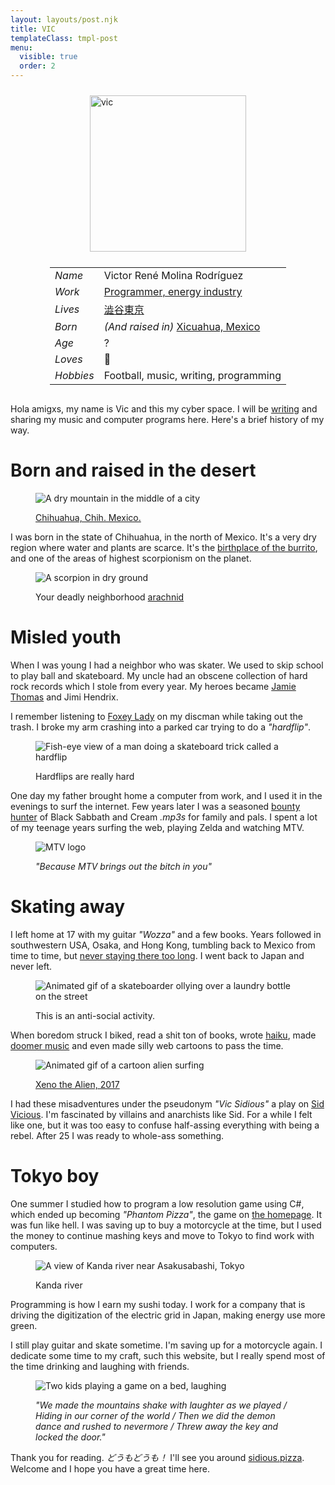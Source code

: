 ```yaml
---
layout: layouts/post.njk
title: VIC
templateClass: tmpl-post
menu:
  visible: true
  order: 2
---
```


<style>
.info {
  display: flex;
  align-items: center;
  justify-content: center;
  flex-direction: row;
  flex-wrap: wrap;
}

.vic-profile-pic {
  margin: 1vw;
}
</style>

<script type="text/javascript" async>
document.addEventListener("DOMContentLoaded", () => {
  const ageElement = document.getElementById("age_µs");
  const MS_TO_µs_FACTOR = 1000;
  const UNIX_TIME_START_YEAR = 1970;
  const unixZero = new Date(+0); 
  const vicsBirthday = new Date("September 24, 1991");
  setInterval(() => {
    const unixNow = new Date(); 
    const vicsAgeDate = new Date(unixNow.getTime() - vicsBirthday.getTime());
    const vicsAgeMs = vicsAgeDate.getTime();
    const vicsAgeµs = vicsAgeMs * MS_TO_µs_FACTOR;
    const vicsAgeFemto = vicsAgeMs * MS_TO_µs_FACTOR;
    ageElement.innerHTML = `${vicsAgeµs}<sub><em>µs</em></sub> <em>(${Math.abs(vicsAgeDate.getUTCFullYear() - UNIX_TIME_START_YEAR)})</em>`
  });
});
</script>

<div class="info">
  <picture class="vic-profile-pic">
    <img alt="vic" width=250 src="/@/vic.png"/>
  </picture>

  <article>

|           |                                                                             |
| --------- | --------------------------------------------------------------------------- |
| _Name_    | <div class="ypewriter">Victor René Molina Rodríguez</div>                   |
| _Work_    | [Programmer, energy industry](https://github.com/sidiousvic)                |
| _Lives_   | [澁谷東京](https://goo.gl/maps/1YfuGi5HYgRpBjN7A)                           |
| _Born_    | _(And raised in)_ [Xicuahua, Mexico](https://goo.gl/maps/Ja9LxnZ6kosdRa586) |
| _Age_     | <span id="age_µs">?</span>                                                  |
| _Loves_   | 🍕                                                                          |
| _Hobbies_ | Football, music, writing, programming                                       |

  </article>
</div>

Hola amigxs, my name is Vic and this my cyber space. I will be [writing](/weblog) and sharing my music and computer programs here. Here's a brief history of my way.

# Born and raised in the desert

<figure>
  <picture>

![A dry mountain in the middle of a city](/@/chihuahua.jpeg)

  </picture>
  <figcaption>

[Chihuahua, Chih. Mexico.](https://en.wikipedia.org/wiki/Chihuahua_City)

  </figcaption>
</figure>

I was born in the state of Chihuahua, in the north of Mexico. It's a very dry region where water and plants are scarce. It's the [birthplace of the burrito](https://en.wikipedia.org/wiki/Burrito#:~:text=Burritos%20are%20a%20traditional%20food%20of%20Ciudad%20Ju%C3%A1rez%2C%20a%20city%20bordering%20El%20Paso%2C%20Texas%2C%20in%20the%20northern%20Mexican%20state%20of%20Chihuahua%2C%20where%20people%20buy%20them%20at%20restaurants%20and%20roadside%20stands.%20Northern%20Mexican%20border%20towns%20like%20Villa%20Ahumada%20have%20an%20established%20reputation%20for%20serving%20burritos.), and one of the areas of highest scorpionism on the planet.

<figure>
  <picture>

![A scorpion in dry ground](/@/scorpionism.png)

  </picture>
  <figcaption>

Your deadly neighborhood [arachnid](https://en.wikipedia.org/wiki/Scorpion#:~:text=Scorpions%20are%20xerocoles%2C%20meaning%20they%20primarily%20live%20in%20deserts%2C)

  </figcaption>
</figure>

# Misled youth

When I was young I had a neighbor who was skater. We used to skip school to play ball and skateboard. My uncle had an obscene collection of hard rock records which I stole from every year. My heroes became [Jamie Thomas](https://www.youtube.com/watch?v=452Oxqm4E3Y) and Jimi Hendrix.

I remember listening to [Foxey Lady](https://www.youtube.com/watch?v=_PVjcIO4MT4) on my discman while taking out the trash. I broke my arm crashing into a parked car trying to do a _"hardflip"_.

<figure>
  <picture>

![Fish-eye view of a man doing a skateboard trick called a hardflip](/@/hardflip.gif)

  </picture>
  <figcaption>

Hardflips are really hard

  </figcaption>
</figure>

One day my father brought home a computer from work, and I used it in the evenings to surf the internet. Few years later I was a seasoned [bounty hunter](https://en.wikipedia.org/wiki/Music_piracy) of Black Sabbath and Cream _.mp3s_ for family and pals. I spent a lot of my teenage years surfing the web, playing Zelda and watching MTV.

<figure>
  <picture>
  
![MTV logo](/@/mtvlogo.gif)

  </picture>
  <figcaption>
    <em>"Because MTV brings out the bitch in you"</em>
  </figcaption>
</figure>

# Skating away

I left home at 17 with my guitar _"Wozza"_ and a few books. Years followed in southwestern USA, Osaka, and Hong Kong, tumbling back to Mexico from time to time, but [never staying there too long](https://en.wikipedia.org/wiki/Timeline_of_the_Mexican_drug_war). I went back to Japan and never left.

<figure>
  <picture>

![Animated gif of a skateboarder ollying over a laundry bottle on the street](/@/skating-tokyo.gif)

  </picture>
  <figcaption>
  This is an anti-social activity.
  </figcaption>
</figure>

When boredom struck I biked, read a shit ton of books, wrote [haiku](/tags/haiku), made [doomer music](https://open.spotify.com/intl-ja/track/4YinnI3uql8ax8EZyqyIjl?si=c25ebef66fa546bc) and even made silly web cartoons to pass the time.

<figure>
  <picture>

![Animated gif of a cartoon alien surfing](/@/surfing-with-the-alien.gif)

  </picture>
  <figcaption>

[Xeno the Alien, 2017](https://www.youtube.com/watch?v=cu3iGtqeYD4)

  </figcaption>
</figure>

I had these misadventures under the pseudonym _"Vic Sidious"_ a play on [Sid Vicious](https://www.youtube.com/watch?v=rDyb_alTkMQ). I'm fascinated by villains and anarchists like Sid. For a while I felt like one, but it was too easy to confuse half-assing everything with being a rebel. After 25 I was ready to whole-ass something.

# Tokyo boy

One summer I studied how to program a low resolution game using C#, which ended up becoming _"Phantom Pizza"_, the game on [the homepage](/). It was fun like hell. I was saving up to buy a motorcycle at the time, but I used the money to continue mashing keys and move to Tokyo to find work with computers.

<figure>
  <picture>

![A view of Kanda river near Asakusabashi, Tokyo](/@/tokyo.gif)

  </picture>
  <figcaption>
    Kanda river 
  </figcaption>
</figure>

Programming is how I earn my sushi today. I work for a company that is driving the digitization of the electric grid in Japan, making energy use more green.

I still play guitar and skate sometime. I'm saving up for a motorcycle again. I dedicate some time to my craft, such this website, but I really spend most of the time drinking and laughing with friends.

<figure>
  <picture>

![Two kids playing a game on a bed, laughing](/@/ichigo.jpg)

  </picture>
  <figcaption>
  
<span style="font-style: italic;">"We made the mountains shake with laughter as we played <em>/</em> Hiding in our corner of the world <em>/</em> Then we did the demon dance and rushed to nevermore <em>/</em> Threw away the key and locked the door."</style>
  </figcaption>
</figure>

Thank you for reading. _どうもどうも！_ I'll see you around [sidious.pizza](/). Welcome and I hope you have a great time here.
